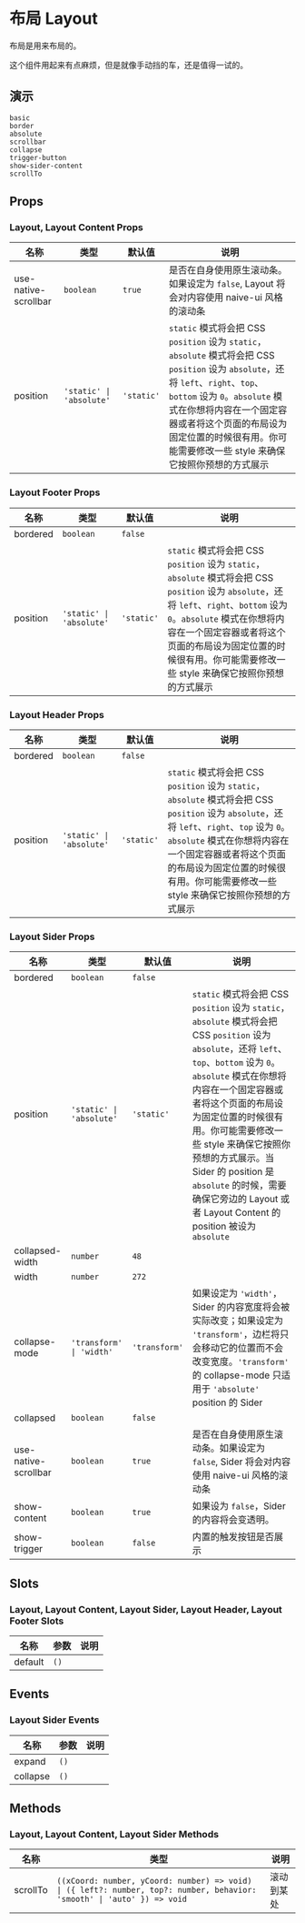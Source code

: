 # 布局 Layout
布局是用来布局的。

这个组件用起来有点麻烦，但是就像手动挡的车，还是值得一试的。
<!--single-column-->
## 演示
```demo
basic
border
absolute
scrollbar
collapse
trigger-button
show-sider-content
scrollTo
```
## Props
### Layout, Layout Content Props
|名称|类型|默认值|说明|
|-|-|-|-|
|use-native-scrollbar|`boolean`|`true`|是否在自身使用原生滚动条。如果设定为 `false`, Layout 将会对内容使用 naive-ui 风格的滚动条|
|position|`'static' \| 'absolute'`|`'static'`|`static` 模式将会把 CSS `position` 设为 `static`， `absolute`  模式将会把 CSS `position` 设为 `absolute`，还将 `left`、`right`、`top`、`bottom` 设为 `0`。`absolute` 模式在你想将内容在一个固定容器或者将这个页面的布局设为固定位置的时候很有用。你可能需要修改一些 style 来确保它按照你预想的方式展示|

### Layout Footer Props
|名称|类型|默认值|说明|
|-|-|-|-|
|bordered|`boolean`|`false`||
|position|`'static' \| 'absolute'`|`'static'`|`static` 模式将会把 CSS `position` 设为 `static`， `absolute`  模式将会把 CSS `position` 设为 `absolute`，还将 `left`、`right`、`bottom` 设为 `0`。`absolute` 模式在你想将内容在一个固定容器或者将这个页面的布局设为固定位置的时候很有用。你可能需要修改一些 style 来确保它按照你预想的方式展示|

### Layout Header Props
|名称|类型|默认值|说明|
|-|-|-|-|
|bordered|`boolean`|`false`||
|position|`'static' \| 'absolute'`|`'static'`|`static` 模式将会把 CSS `position` 设为 `static`， `absolute`  模式将会把 CSS `position` 设为 `absolute`，还将 `left`、`right`、`top` 设为 `0`。`absolute` 模式在你想将内容在一个固定容器或者将这个页面的布局设为固定位置的时候很有用。你可能需要修改一些 style 来确保它按照你预想的方式展示|

### Layout Sider Props
|名称|类型|默认值|说明|
|-|-|-|-|
|bordered|`boolean`|`false`||
|position|`'static' \| 'absolute'`|`'static'`|`static` 模式将会把 CSS `position` 设为 `static`， `absolute`  模式将会把 CSS `position` 设为 `absolute`，还将 `left`、`top`、`bottom` 设为 `0`。`absolute` 模式在你想将内容在一个固定容器或者将这个页面的布局设为固定位置的时候很有用。你可能需要修改一些 style 来确保它按照你预想的方式展示。当 Sider 的 position 是 `absolute` 的时候，需要确保它旁边的 Layout 或者 Layout Content 的 position 被设为 `absolute`|
|collapsed-width|`number`|`48`||
|width|`number`|`272`||
|collapse-mode|`'transform' \| 'width'`|`'transform'`|如果设定为 `'width'`，Sider 的内容宽度将会被实际改变；如果设定为 `'transform'`，边栏将只会移动它的位置而不会改变宽度。`'transform'` 的 collapse-mode 只适用于 `'absolute'` position 的 Sider|
|collapsed|`boolean`|`false`||
|use-native-scrollbar|`boolean`|`true`|是否在自身使用原生滚动条。如果设定为 `false`, Sider 将会对内容使用 naive-ui 风格的滚动条|
|show-content|`boolean`|`true`|如果设为 `false`，Sider 的内容将会变透明。|
|show-trigger|`boolean`|`false`|内置的触发按钮是否展示|

## Slots
### Layout, Layout Content, Layout Sider, Layout Header, Layout Footer Slots
|名称|参数|说明|
|-|-|-|
|default|`()`||

## Events
### Layout Sider Events
|名称|参数|说明|
|-|-|-|
|expand|`()`||
|collapse|`()`||

## Methods
### Layout, Layout Content, Layout Sider Methods
|名称|类型|说明|
|-|-|-|
|scrollTo|`((xCoord: number, yCoord: number) => void) \| ({ left?: number, top?: number, behavior: 'smooth' \| 'auto' }) => void`|滚动到某处|
